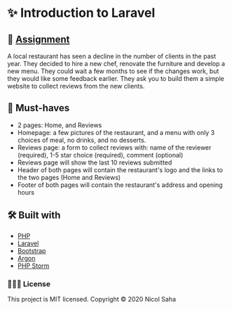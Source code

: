# ✨ Introduction to Laravel
## 📓 [Assignment](https://github.com/becodeorg/gnt-yu-3-21/tree/master/3.The-Mountain/7.Laravel)
A local restaurant has seen a decline in the number of clients in the past year. They decided to hire a new chef, renovate the furniture and develop a new menu.
They could wait a few months to see if the changes work, but they would like some feedback earlier. They ask you to build them a simple website to collect reviews from the new clients.

## 💭 Must-haves
- 2 pages: Home, and Reviews
- Homepage: a few pictures of the restaurant, and a menu with only 3 choices of meal, no drinks, and no desserts.
- Reviews page: a form to collect reviews with: name of the reviewer (required), 1-5 star choice (required), comment (optional)
- Reviews page will show the last 10 reviews submitted
- Header of both pages will contain the restaurant's logo and the links to the two pages (Home and Reviews)
- Footer of both pages will contain the restaurant's address and opening hours

## 🛠 Built with
- [PHP](https://www.php.net/)
- [Laravel](https://laravel.com/)
- [Bootstrap](https://getbootstrap.com/)
- [Argon](https://demos.creative-tim.com/argon-design-system/index.html)
- [PHP Storm](https://www.jetbrains.com/phpstorm/)

### 👩🏻‍💻 License 
This project is MIT licensed.
Copyright © 2020 Nicol Saha
